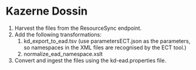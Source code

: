 # Kazerne Dossin

1. Harvest the files from the ResourceSync endpoint.
2. Add the following transformations:
    1. kd_export_to_ead.tsv (use parametersECT.json as the parameters, so namespaces in the XML files are recognised by the ECT tool.)
    2. normalize_ead_namespace.xslt
3. Convert and ingest the files using the kd-ead.properties file.